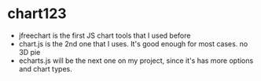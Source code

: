 # chart123
- jfreechart is the first JS chart tools that I used before
- chart.js is the 2nd one that I uses. It's good enough for most cases. no 3D pie
- echarts.js will be the next one on my project, since it's has more options and chart types. 
